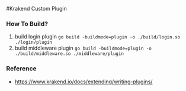 #Krakend Custom Plugin

### How To Build?
1. build login plugin `go build -buildmode=plugin -o ./build/login.so ./login/plugin`
2. build middleware plugin `go build -buildmode=plugin -o ./build/middleware.so ./middleware/plugin`

### Reference
- https://www.krakend.io/docs/extending/writing-plugins/
